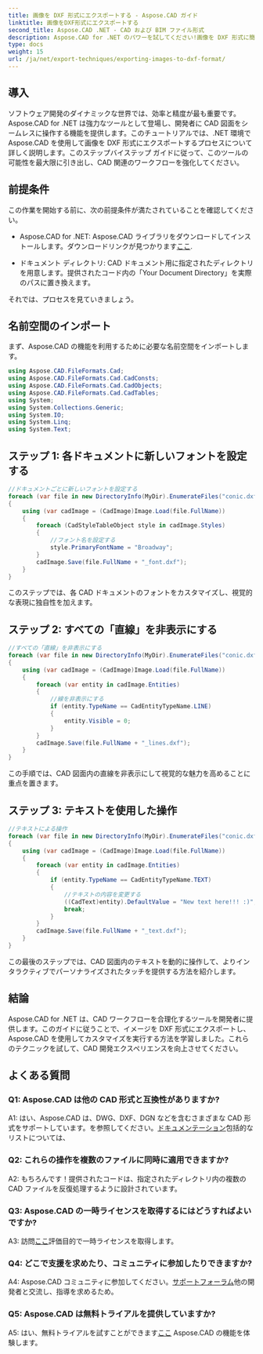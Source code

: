 ```yaml
---
title: 画像を DXF 形式にエクスポートする - Aspose.CAD ガイド
linktitle: 画像をDXF形式にエクスポートする
second_title: Aspose.CAD .NET - CAD および BIM ファイル形式
description: Aspose.CAD for .NET のパワーを試してください!画像を DXF 形式に簡単にエクスポートする方法を学びましょう。 CAD 開発を正確かつ効率的に強化します。
type: docs
weight: 15
url: /ja/net/export-techniques/exporting-images-to-dxf-format/
---
```

## 導入

ソフトウェア開発のダイナミックな世界では、効率と精度が最も重要です。 Aspose.CAD for .NET は強力なツールとして登場し、開発者に CAD 図面をシームレスに操作する機能を提供します。このチュートリアルでは、.NET 環境で Aspose.CAD を使用して画像を DXF 形式にエクスポートするプロセスについて詳しく説明します。このステップバイステップ ガイドに従って、このツールの可能性を最大限に引き出し、CAD 関連のワークフローを強化してください。

## 前提条件

この作業を開始する前に、次の前提条件が満たされていることを確認してください。

-  Aspose.CAD for .NET: Aspose.CAD ライブラリをダウンロードしてインストールします。ダウンロードリンクが見つかります[ここ](https://releases.aspose.com/cad/net/).

- ドキュメント ディレクトリ: CAD ドキュメント用に指定されたディレクトリを用意します。提供されたコード内の「Your Document Directory」を実際のパスに置き換えます。

それでは、プロセスを見ていきましょう。

## 名前空間のインポート

まず、Aspose.CAD の機能を利用するために必要な名前空間をインポートします。

```csharp
using Aspose.CAD.FileFormats.Cad;
using Aspose.CAD.FileFormats.Cad.CadConsts;
using Aspose.CAD.FileFormats.Cad.CadObjects;
using Aspose.CAD.FileFormats.Cad.CadTables;
using System;
using System.Collections.Generic;
using System.IO;
using System.Linq;
using System.Text;
```

## ステップ 1: 各ドキュメントに新しいフォントを設定する

```csharp
//ドキュメントごとに新しいフォントを設定する
foreach (var file in new DirectoryInfo(MyDir).EnumerateFiles("conic.dxf"))
{
    using (var cadImage = (CadImage)Image.Load(file.FullName))
    {
        foreach (CadStyleTableObject style in cadImage.Styles)
        {
            //フォント名を設定する
            style.PrimaryFontName = "Broadway";
        }
        cadImage.Save(file.FullName + "_font.dxf");
    }
}
```

このステップでは、各 CAD ドキュメントのフォントをカスタマイズし、視覚的な表現に独自性を加えます。

## ステップ 2: すべての「直線」を非表示にする

```csharp
//すべての「直線」を非表示にする
foreach (var file in new DirectoryInfo(MyDir).EnumerateFiles("conic.dxf"))
{
    using (var cadImage = (CadImage)Image.Load(file.FullName))
    {
        foreach (var entity in cadImage.Entities)
        {
            //線を非表示にする
            if (entity.TypeName == CadEntityTypeName.LINE)
            {
                entity.Visible = 0;
            }
        }
        cadImage.Save(file.FullName + "_lines.dxf");
    }
}
```

この手順では、CAD 図面内の直線を非表示にして視覚的な魅力を高めることに重点を置きます。

## ステップ 3: テキストを使用した操作

```csharp
//テキストによる操作
foreach (var file in new DirectoryInfo(MyDir).EnumerateFiles("conic.dxf"))
{
    using (var cadImage = (CadImage)Image.Load(file.FullName))
    {
        foreach (var entity in cadImage.Entities)
        {
            if (entity.TypeName == CadEntityTypeName.TEXT)
            {
                //テキストの内容を変更する
                ((CadText)entity).DefaultValue = "New text here!!! :)";
                break;
            }
        }
        cadImage.Save(file.FullName + "_text.dxf");
    }
}
```

この最後のステップでは、CAD 図面内のテキストを動的に操作して、よりインタラクティブでパーソナライズされたタッチを提供する方法を紹介します。

## 結論

Aspose.CAD for .NET は、CAD ワークフローを合理化するツールを開発者に提供します。このガイドに従うことで、イメージを DXF 形式にエクスポートし、Aspose.CAD を使用してカスタマイズを実行する方法を学習しました。これらのテクニックを試して、CAD 開発エクスペリエンスを向上させてください。

## よくある質問

### Q1: Aspose.CAD は他の CAD 形式と互換性がありますか?

 A1: はい、Aspose.CAD は、DWG、DXF、DGN などを含むさまざまな CAD 形式をサポートしています。を参照してください。[ドキュメンテーション](https://reference.aspose.com/cad/net/)包括的なリストについては、

### Q2: これらの操作を複数のファイルに同時に適用できますか?

A2: もちろんです！提供されたコードは、指定されたディレクトリ内の複数の CAD ファイルを反復処理するように設計されています。

### Q3: Aspose.CAD の一時ライセンスを取得するにはどうすればよいですか?

 A3: 訪問[ここ](https://purchase.aspose.com/temporary-license/)評価目的で一時ライセンスを取得します。

### Q4: どこで支援を求めたり、コミュニティに参加したりできますか?

 A4: Aspose.CAD コミュニティに参加してください。[サポートフォーラム](https://forum.aspose.com/c/cad/19)他の開発者と交流し、指導を求めるため。

### Q5: Aspose.CAD は無料トライアルを提供していますか?

 A5: はい、無料トライアルを試すことができます[ここ](https://releases.aspose.com/) Aspose.CAD の機能を体験します。